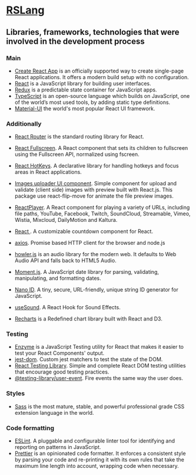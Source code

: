 # [RSLang](https://github.com/rolling-scopes-school/tasks/blob/master/tasks/react/react-rslang.md)
## Libraries, frameworks, technologies that were involved in the development process
### Main
* [Create React App](https://create-react-app.dev/docs/getting-started/) is an officially supported way to create single-page React applications. It offers a modern build setup with no configuration.
* [React](https://ru.reactjs.org/docs/getting-started.html) is a JavaScript library for building user interfaces.
* [Redux](https://redux.js.org/introduction/getting-started) is a predictable state container for JavaScript apps.
* [TypeScript](https://www.typescriptlang.org/) is an open-source language which builds on JavaScript, one of the world’s most used tools, by adding static type definitions.
* [Material-UI](https://material-ui.com/ru/getting-started/installation/) the world's most popular React UI framework.
### Additionally
* [React Router](https://reactrouter.com/web/guides/quick-start) is the standard routing library for React.
* [React Fullscreen](https://www.npmjs.com/package/react-full-screen). A React component that sets its children to fullscreen using the Fullscreen API, normalized using fscreen.
* [React HotKeys](https://www.npmjs.com/package/react-hotkeys). A declarative library for handling hotkeys and focus areas in React applications.
* [Images uploader UI component](https://www.npmjs.com/package/react-images-upload). Simple component for upload and validate (client side) images with preview built with React.js. This package use react-flip-move for animate the file preview images.
* [ReactPlayer](https://www.npmjs.com/package/react-player). A React component for playing a variety of URLs, including file paths, YouTube, Facebook, Twitch, SoundCloud, Streamable, Vimeo, Wistia, Mixcloud, DailyMotion and Kaltura.
* [React <Countdown />](https://www.npmjs.com/package/react-countdown). A customizable countdown component for React.
* [axios](https://www.npmjs.com/package/axios). Promise based HTTP client for the browser and node.js

* [howler.js](https://www.npmjs.com/package/howler) is an audio library for the modern web. It defaults to Web Audio API and falls back to HTML5 Audio.
* [Moment.js](https://www.npmjs.com/package/moment). A JavaScript date library for parsing, validating, manipulating, and formatting dates.
* [Nano ID](https://www.npmjs.com/package/nanoid). A tiny, secure, URL-friendly, unique string ID generator for JavaScript.
* [useSound](https://www.npmjs.com/package/use-sound). A React Hook for Sound Effects.
* [Recharts](https://www.npmjs.com/package/recharts) is a Redefined chart library built with React and D3.
### Testing
* [Enzyme](https://www.npmjs.com/package/enzyme) is a JavaScript Testing utility for React that makes it easier to test your React Components' output.
* [jest-dom](https://www.npmjs.com/package/@testing-library/jest-dom). Custom jest matchers to test the state of the DOM.
* [React Testing Library](https://www.npmjs.com/package/@testing-library/react). Simple and complete React DOM testing utilities that encourage good testing practices.
* [@testing-library/user-event](https://www.npmjs.com/package/@testing-library/user-event). Fire events the same way the user does.
### Styles
* [Sass](https://sass-lang.com/) is the most mature, stable, and powerful professional grade CSS extension language in the world.
### Code formatting
* [ESLint](https://eslint.org/). A pluggable and configurable linter tool for identifying and reporting on patterns in JavaScript.
* [Prettier](https://prettier.io/) is an opinionated code formatter. It enforces a consistent style by parsing your code and re-printing it with its own rules that take the maximum line length into account, wrapping code when necessary.
